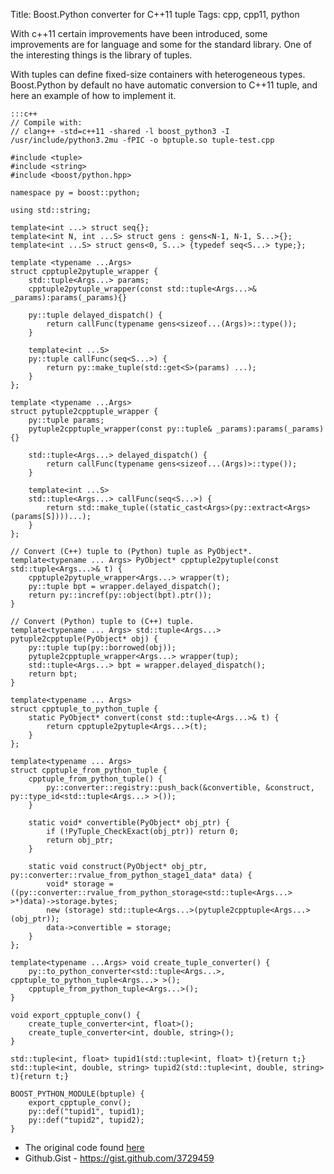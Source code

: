Title: Boost.Python converter for C++11 tuple
Tags: cpp, cpp11, python

With c++11 certain improvements have been introduced, some improvements are for language and some for the standard library. One of the interesting things is the library of tuples.

With tuples can define fixed-size containers with heterogeneous types. Boost.Python by default no have automatic conversion to C++11 tuple, and here an example of how to implement it.

    :::c++
    // Compile with:
    // clang++ -std=c++11 -shared -l boost_python3 -I /usr/include/python3.2mu -fPIC -o bptuple.so tuple-test.cpp

    #include <tuple>
    #include <string>
    #include <boost/python.hpp>

    namespace py = boost::python;

    using std::string;

    template<int ...> struct seq{};
    template<int N, int ...S> struct gens : gens<N-1, N-1, S...>{};
    template<int ...S> struct gens<0, S...> {typedef seq<S...> type;};

    template <typename ...Args>
    struct cpptuple2pytuple_wrapper {
        std::tuple<Args...> params;
        cpptuple2pytuple_wrapper(const std::tuple<Args...>& _params):params(_params){}

        py::tuple delayed_dispatch() {
            return callFunc(typename gens<sizeof...(Args)>::type());
        }

        template<int ...S>
        py::tuple callFunc(seq<S...>) {
            return py::make_tuple(std::get<S>(params) ...);
        }
    };

    template <typename ...Args>
    struct pytuple2cpptuple_wrapper {
        py::tuple params;
        pytuple2cpptuple_wrapper(const py::tuple& _params):params(_params){}

        std::tuple<Args...> delayed_dispatch() {
            return callFunc(typename gens<sizeof...(Args)>::type());
        }

        template<int ...S>
        std::tuple<Args...> callFunc(seq<S...>) {
            return std::make_tuple((static_cast<Args>(py::extract<Args>(params[S])))...);
        }
    };

    // Convert (C++) tuple to (Python) tuple as PyObject*.
    template<typename ... Args> PyObject* cpptuple2pytuple(const std::tuple<Args...>& t) {
        cpptuple2pytuple_wrapper<Args...> wrapper(t);
        py::tuple bpt = wrapper.delayed_dispatch();
        return py::incref(py::object(bpt).ptr());
    }

    // Convert (Python) tuple to (C++) tuple.
    template<typename ... Args> std::tuple<Args...> pytuple2cpptuple(PyObject* obj) {
        py::tuple tup(py::borrowed(obj));
        pytuple2cpptuple_wrapper<Args...> wrapper(tup);
        std::tuple<Args...> bpt = wrapper.delayed_dispatch();
        return bpt;
    }

    template<typename ... Args>
    struct cpptuple_to_python_tuple {
        static PyObject* convert(const std::tuple<Args...>& t) {
            return cpptuple2pytuple<Args...>(t);
        }
    };

    template<typename ... Args>
    struct cpptuple_from_python_tuple {
        cpptuple_from_python_tuple() {
            py::converter::registry::push_back(&convertible, &construct, py::type_id<std::tuple<Args...> >());
        }

        static void* convertible(PyObject* obj_ptr) {
            if (!PyTuple_CheckExact(obj_ptr)) return 0;
            return obj_ptr;
        }

        static void construct(PyObject* obj_ptr, py::converter::rvalue_from_python_stage1_data* data) {
            void* storage = ((py::converter::rvalue_from_python_storage<std::tuple<Args...> >*)data)->storage.bytes;
            new (storage) std::tuple<Args...>(pytuple2cpptuple<Args...>(obj_ptr));
            data->convertible = storage;
        }
    };

    template<typename ...Args> void create_tuple_converter() {
        py::to_python_converter<std::tuple<Args...>, cpptuple_to_python_tuple<Args...> >();
        cpptuple_from_python_tuple<Args...>();
    }

    void export_cpptuple_conv() {
        create_tuple_converter<int, float>();
        create_tuple_converter<int, double, string>();
    }

    std::tuple<int, float> tupid1(std::tuple<int, float> t){return t;}
    std::tuple<int, double, string> tupid2(std::tuple<int, double, string> t){return t;}

    BOOST_PYTHON_MODULE(bptuple) {
        export_cpptuple_conv();
        py::def("tupid1", tupid1);
        py::def("tupid2", tupid2);
    }

* The original code found [here](http://codereview.stackexchange.com/questions/9202/boost-python-converter-for-stdtuple)
* Github.Gist - <https://gist.github.com/3729459>

